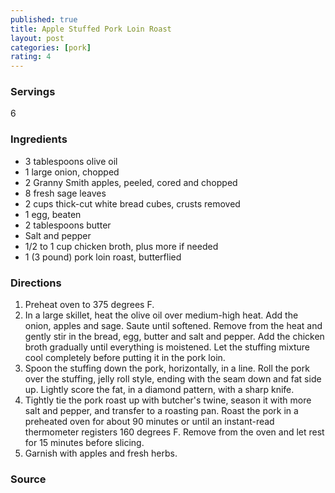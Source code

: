```yaml
---
published: true
title: Apple Stuffed Pork Loin Roast
layout: post
categories: [pork]
rating: 4
---
```

### Servings
6

### Ingredients
- 3 tablespoons olive oil
- 1 large onion, chopped
- 2 Granny Smith apples, peeled, cored and chopped
- 8 fresh sage leaves
- 2 cups thick-cut white bread cubes, crusts removed
- 1 egg, beaten
- 2 tablespoons butter
- Salt and pepper
- 1/2 to 1 cup chicken broth, plus more if needed
- 1 (3 pound) pork loin roast, butterflied

### Directions
1. Preheat oven to 375 degrees F.
2. In a large skillet, heat the olive oil over medium-high heat. Add the onion, apples and sage. Saute until softened. Remove from the heat and gently stir in the bread, egg, butter and salt and pepper. Add the chicken broth gradually until everything is moistened. Let the stuffing mixture cool completely before putting it in the pork loin.
3. Spoon the stuffing down the pork, horizontally, in a line. Roll the pork over the stuffing, jelly roll style, ending with the seam down and fat side up. Lightly score the fat, in a diamond pattern, with a sharp knife.
4. Tightly tie the pork roast up with butcher's twine, season it with more salt and pepper, and transfer to a roasting pan. Roast the pork in a preheated oven for about 90 minutes or until an instant-read thermometer registers 160 degrees F. Remove from the oven and let rest for 15 minutes before slicing.
5. Garnish with apples and fresh herbs.

### Source

